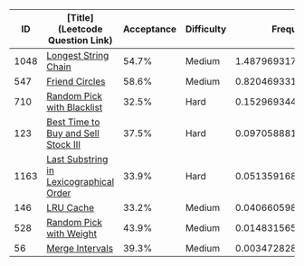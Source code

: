 |ID|[Title](Leetcode Question Link)|Acceptance|Difficulty|Frequency|
|----|-----|----|---|---|
|1048|[Longest String Chain]( https://leetcode.com/problems/longest-string-chain)|54.7%|Medium|1.4879693177026767|
|547|[Friend Circles]( https://leetcode.com/problems/friend-circles)|58.6%|Medium|0.820469331242052|
|710|[Random Pick with Blacklist]( https://leetcode.com/problems/random-pick-with-blacklist)|32.5%|Hard|0.1529693447814272|
|123|[Best Time to Buy and Sell Stock III]( https://leetcode.com/problems/best-time-to-buy-and-sell-stock-iii)|37.5%|Hard|0.09705888158204505|
|1163|[Last Substring in Lexicographical Order]( https://leetcode.com/problems/last-substring-in-lexicographical-order)|33.9%|Hard|0.05135916837064474|
|146|[LRU Cache]( https://leetcode.com/problems/lru-cache)|33.2%|Medium|0.040660598211268925|
|528|[Random Pick with Weight]( https://leetcode.com/problems/random-pick-with-weight)|43.9%|Medium|0.014831565905995232|
|56|[Merge Intervals]( https://leetcode.com/problems/merge-intervals)|39.3%|Medium|0.0034728286335985107|
